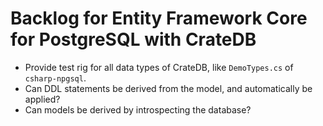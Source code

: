 # Backlog for Entity Framework Core for PostgreSQL with CrateDB

- Provide test rig for all data types of CrateDB, like `DemoTypes.cs` of `csharp-npgsql`.
- Can DDL statements be derived from the model, and automatically be applied?
- Can models be derived by introspecting the database?
